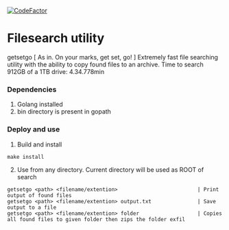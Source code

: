 [![CodeFactor](https://www.codefactor.io/repository/github/whiterabb17/getsetgo/badge)](https://www.codefactor.io/repository/github/whiterabb17/getsetgo)

# Filesearch utility
getsetgo [ As in. On your marks, get set, go! ]
Extremely fast file searching utility with the ability to copy found files to an archive.
Time to search 912GB of a 1TB drive: 4.34.778min

### Dependencies
1. Golang installed
2. bin directory is present in gopath

### Deploy and use

1. Build and install
```
make install
```

2. Use from any directory. Current directory will be used as ROOT of search
```
getsetgo <path> <filename/extention>                          | Print output of found files
getsetgo <path> <filename/extention> output.txt               | Save output to a file
getsetgo <path> <filename/extention> folder                   | Copies all found files to given folder then zips the folder exfil
```
